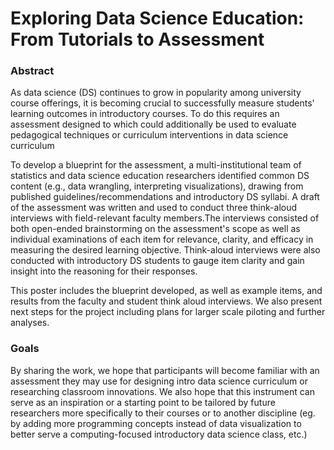 # Exploring Data Science Education: From Tutorials to Assessment

### Abstract

As data science (DS) continues to grow in popularity among university course offerings, it is becoming crucial to successfully measure students' learning outcomes in introductory courses. To do this requires an assessment designed to which could additionally be used to evaluate pedagogical techniques or curriculum interventions in data science curriculum

To develop a blueprint for the assessment, a multi-institutional team of statistics and data science education researchers identified common DS content (e.g., data wrangling, interpreting visualizations), drawing from published guidelines/recommendations and introductory DS syllabi. A draft of the assessment was written and used to conduct three think-aloud interviews with field-relevant faculty members.The interviews consisted of both open-ended brainstorming on the assessment's scope as well as individual examinations of each item for relevance, clarity, and efficacy in measuring the desired learning objective. Think-aloud interviews were also conducted with introductory DS students to gauge item clarity and gain insight into the reasoning for their responses.

This poster includes the blueprint developed, as well as example items, and results from the faculty and student think aloud interviews. We also present next steps for the project including plans for larger scale piloting and further analyses.

### Goals

By sharing the work, we hope that participants will become familiar with an assessment they may use for designing intro data science curriculum or researching classroom innovations. We also hope that this instrument can serve as an inspiration or a starting point to be tailored by future researchers more specifically to their courses or to another discipline (eg. by adding more programming concepts instead of data visualization to better serve a computing-focused introductory data science class, etc.)

